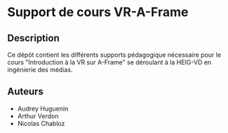 # Support de cours VR-A-Frame
## Description
Ce dépôt contient les différents supports pédagogique nécessaire pour le cours "Introduction à la VR sur A-Frame" se déroulant à la HEIG-VD en ingénierie des médias.

## Auteurs
- Audrey Huguenin
- Arthur Verdon
- Nicolas Chabloz
<!--stackedit_data:
eyJoaXN0b3J5IjpbLTkyMDY3ODg3OSwyMDU1NjU5MjgwLDI0OT
cwMDE2XX0=
-->